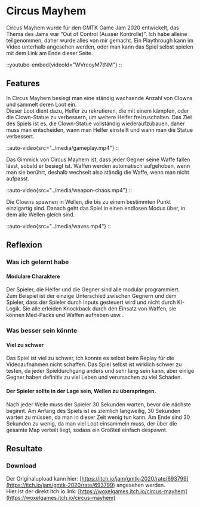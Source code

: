 # Circus Mayhem
Circus Mayhem wurde für den GMTK Game Jam 2020 entwickelt, das Thema des Jams war "Out of Control (Ausser Kontrolle)".
Ich habe alleine teilgenommen, daher wurde alles von mir gemacht.
Ein Playthrough kann im Video unterhalb angesehen werden, oder man kann das Spiel selbst spielen mit dem Link am Ende dieser Seite.

::youtube-embed{videoId="WVrcoyM7tNM"}
::

## Features
In Circus Mayhem besiegt man eine ständig wachsende Anzahl von Clowns und sammelt deren Loot ein.  
Dieser Loot dient dazu, Helfer zu rekrutieren, die mit einem kämpfen, oder die Clown-Statue zu verbessern, um weitere Helfer freizuschalten. 
Das Ziel des Spiels ist es, die Clown-Statue vollständig wiederaufzubauen, daher muss man entscheiden, wann man Helfer einstellt und wann man die Statue verbessert.

::auto-video{src="../media/gameplay.mp4"}
::

Das Gimmick von Circus Mayhem ist, dass jeder Gegner seine Waffe fallen lässt, sobald er besiegt ist.
Waffen werden automatisch aufgehoben, wenn man sie berührt, deshalb wechselt also ständig die Waffe, wenn man nicht aufpasst.

::auto-video{src="../media/weapon-chaos.mp4"}
::

Die Clowns spawnen in Wellen, die bis zu einem bestimmten Punkt einzigartig sind. 
Danach geht das Spiel in einen endlosen Modus über, in dem alle Wellen gleich sind.

::auto-video{src="../media/waves.mp4"}
::

## Reflexion

### Was ich gelernt habe

#### Modulare Charaktere
Der Spieler, die Helfer und die Gegner sind alle modular programmiert.  
Zum Beispiel ist der einzige Unterschied zwischen Gegnern und dem Spieler, dass der Spieler durch Inputs gesteuert wird und nicht durch KI-Logik.
Sie alle erleiden Knockback durch den Einsatz von Waffen, sie können Med-Packs und Waffen aufheben usw...

### Was besser sein könnte

#### Viel zu schwer
Das Spiel ist viel zu schwer, ich konnte es selbst beim Replay für die Videoaufnahmen nicht schaffen.
Das Spiel selbst ist wirklich schwer zu testen, da jeder Spieldurchgang anders und sehr lang sein kann,
aber einige Gegner haben definitiv zu viel Leben und verursachen zu viel Schaden.


#### Der Spieler sollte in der Lage sein, Wellen zu überspringen.
Nach jeder Welle muss der Spieler 30 Sekunden warten, bevor die nächste beginnt.
Am Anfang des Spiels ist es ziemlich langweilig, 30 Sekunden warten zu müssen, da man in dieser Zeit wenig tun kann.
Am Ende sind 30 Sekunden zu wenig, da man viel Loot einsammeln muss, der über die gesamte Map verteilt liegt, sodass ein Großteil einfach despawnt.

## Resultate

### Download
Der Originalupload kann hier: [https://itch.io/jam/gmtk-2020/rate/693799](https://itch.io/jam/gmtk-2020/rate/693799) angesehen werden. \
Hier ist der direkt itch.io link: [https://woxelgames.itch.io/circus-mayhem](https://woxelgames.itch.io/circus-mayhem)
